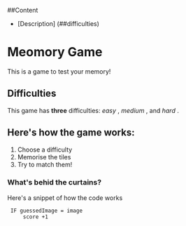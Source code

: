 ##Content
- [Description] (##difficulties)

# Meomory Game
This is a game to test your memory!

## Difficulties
This game has **three** difficulties:  _easy_ , _medium_ , and _hard_ .

## Here's how the game works:
  
1. Choose a difficulty
2. Memorise the tiles
3. Try to match them!

### What's behid the curtains?
Here's a snippet of how the code works

     IF guessedImage = image
         score +1


